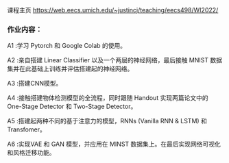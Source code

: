 课程主页 https://web.eecs.umich.edu/~justincj/teaching/eecs498/WI2022/

### 作业内容：

A1 :学习 Pytorch 和 Google Colab 的使用。

A2 :亲自搭建 Linear Classifier 以及一个两层的神经网络，最后接触 MNIST 数据集并在此基础上训练并评估搭建起的神经网络。

A3 :搭建CNN模型。

A4 :接触搭建物体检测模型的全流程，同时跟随 Handout 实现两篇论文中的 One-Stage Detector 和 Two-Stage Detector。

A5 :搭建起两种不同的基于注意力的模型，RNNs (Vanilla RNN & LSTM) 和 Transfomer。

A6 :实现VAE 和 GAN 模型，并应用在 MINST 数据集上。在最后实现网络可视化和风格迁移功能。
